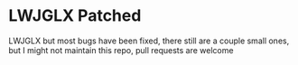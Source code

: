 # LWJGLX Patched
LWJGLX but most bugs have been fixed, there still are a couple small ones, but I might not maintain this repo, pull requests are welcome
